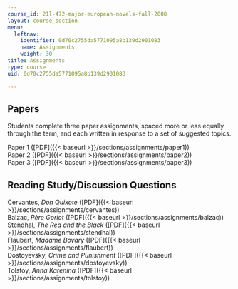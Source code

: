```yaml
---
course_id: 21l-472-major-european-novels-fall-2008
layout: course_section
menu:
  leftnav:
    identifier: 0d70c2755da5771095a8b139d2901083
    name: Assignments
    weight: 30
title: Assignments
type: course
uid: 0d70c2755da5771095a8b139d2901083

---
```


Papers
------

Students complete three paper assignments, spaced more or less equally through the term, and each written in response to a set of suggested topics.

Paper 1 ([PDF]({{< baseurl >}}/sections/assignments/paper1))  
Paper 2 ([PDF]({{< baseurl >}}/sections/assignments/paper2))  
Paper 3 ([PDF]({{< baseurl >}}/sections/assignments/paper3))

Reading Study/Discussion Questions
----------------------------------

Cervantes, _Don Quixote_ ([PDF]({{< baseurl >}}/sections/assignments/cervantes))  
Balzac, _Père Goriot_ ([PDF]({{< baseurl >}}/sections/assignments/balzac))  
Stendhal, _The Red and the Black_ ([PDF]({{< baseurl >}}/sections/assignments/stendhal))  
Flaubert, _Madame Bovary_ ([PDF]({{< baseurl >}}/sections/assignments/flaubert))  
Dostoyevsky, _Crime and Punishment_ ([PDF]({{< baseurl >}}/sections/assignments/dostoyevsky))  
Tolstoy, _Anna Karenina_ ([PDF]({{< baseurl >}}/sections/assignments/tolstoy))